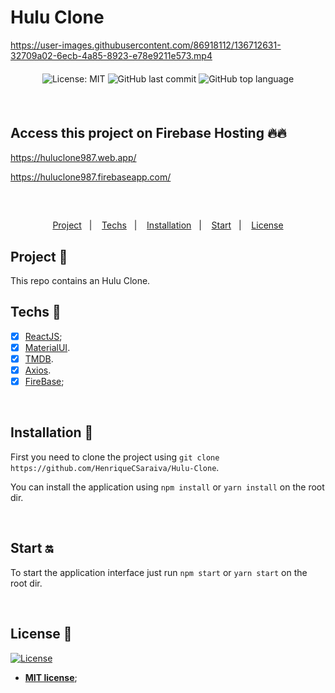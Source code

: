 # Hulu Clone

https://user-images.githubusercontent.com/86918112/136712631-32709a02-6ecb-4a85-8923-e78e9211e573.mp4


<div align="center" style="margin: 20px; text-align: center">

  ![License: MIT](https://img.shields.io/badge/License-MIT-yellow.svg)
  ![GitHub last commit](https://img.shields.io/github/last-commit/HenriqueCSaraiva/Hulu-Clone?color=green&style=flat-square)
  ![GitHub top language](https://img.shields.io/github/languages/top/HenriqueCSaraiva/Hulu-Clone?style=flat-square)

</div>

<br>

## Access this project on Firebase Hosting 🔥🔥
https://huluclone987.web.app/

https://huluclone987.firebaseapp.com/

<br>

##

<p align="center">
  <a href="#project-star2">Project</a>&nbsp;&nbsp;&nbsp;|&nbsp;&nbsp;&nbsp;
  <a href="#techs-rocket">Techs</a>&nbsp;&nbsp;&nbsp;|&nbsp;&nbsp;&nbsp;
  <a href="#installation-wrench">Installation</a>&nbsp;&nbsp;&nbsp;|&nbsp;&nbsp;&nbsp;
  <a href="#start-on">Start</a>&nbsp;&nbsp;&nbsp;|&nbsp;&nbsp;&nbsp;
  <a href="#license-memo">License</a>
</p>

## Project :star2:

This repo contains an Hulu Clone.


## Techs :rocket:

- [x] [ReactJS](https://reactjs.org);
- [x] [MaterialUI](https://mui.com/getting-started/usage/).
- [x] [TMDB](https://developers.themoviedb.org/3/getting-started/introduction).
- [x] [Axios](https://axios-http.com/docs/intro).
- [x] [FireBase](https://firebase.google.com/docs);

<br>


## Installation :wrench:

First you need to clone the project using `git clone https://github.com/HenriqueCSaraiva/Hulu-Clone`.

You can install the application using `npm install` or `yarn install` on the root dir.

<br>

## Start :on:

To start the application interface just run `npm start` or `yarn start` on the root dir.

<br>

## License :memo:

[![License](http://img.shields.io/:license-mit-blue.svg?style=flat-square)](http://badges.mit-license.org)

- **[MIT license](https://github.com/HenriqueCSaraiva/SaraivaGeek/blob/master/LICENSE)**;
